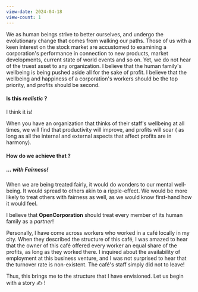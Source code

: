 ```yaml
---
view-date: 2024-04-18
view-count: 1
---
```




We as human beings strive to better ourselves, and undergo the evolutionary change that comes from walking our paths. Those of us with a keen interest on the stock market are accustomed to examining a corporation's performance in connection to new products, market developments, current state of world events and so on. Yet, we do not hear of the truest asset to any organization. I believe that the human family's wellbeing is being pushed aside all for the sake of profit. I believe that the wellbeing and happiness of a corporation's workers should be the top priority, and profits should be second. 



#### Is this *realistic* ?


I think it is!


When you have an organization that thinks of their staff's wellbeing at all times, we will find that productivity will improve, and profits will soar ( as long as all the internal and external aspects that affect profits are in harmony). 



#### How do we achieve that ?



##### ... with Fairness! 


When we are being treated fairly, it would do wonders to our mental well-being. It would spread to others akin to a ripple-effect. We would be more likely to treat others with fairness as well, as we would know first-hand how it would feel. 


I believe that **OpenCorporation** should treat every member of its human family as a *partner*!


Personally, I have come across workers who worked in a café locally in my city. When they described the structure of this café, I was amazed to hear that the owner of this café offered every worker an equal share of the profits, as long as they worked there. I inquired about the availability of employment at this business venture, and I was not surprised to hear that the turnover rate is non-existent. The café's staff simply did not to leave! 


Thus, this brings me to the structure that I have envisioned. Let us begin with a story ✍️ !





